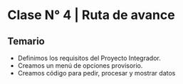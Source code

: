 # Clase N° 4 | Ruta de avance
## Temario
- Definimos los requisitos del Proyecto Integrador.
- Creamos un menú de opciones provisorio.
- Creamos código para pedir, procesar y mostrar datos
